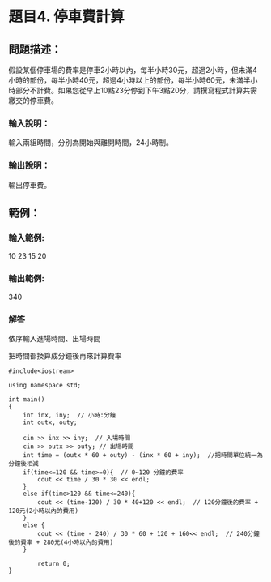 # 題目4. 停車費計算

## 問題描述：
假設某個停車場的費率是停車2小時以內，每半小時30元，超過2小時，但未滿4小時的部份，每半小時40元，超過4小時以上的部份，每半小時60元，未滿半小時部分不計費。如果您從早上10點23分停到下午3點20分，請撰寫程式計算共需繳交的停車費。

### 輸入說明：
輸入兩組時間，分別為開始與離開時間，24小時制。

### 輸出說明：
輸出停車費。

## 範例：

### 輸入範例:
10 23
15 20

### 輸出範例:
340

### 解答

依序輸入進場時間、出場時間

把時間都換算成分鐘後再來計算費率

```
#include<iostream>  
  
using namespace std;  
  
int main()  
{  
    int inx, iny;  // 小時:分鐘
    int outx, outy;  
      
    cin >> inx >> iny;  // 入場時間
    cin >> outx >> outy; // 出場時間 
    int time = (outx * 60 + outy) - (inx * 60 + iny);  //把時間單位統一為分鐘後相減
    if(time<=120 && time>=0){  // 0~120 分鐘的費率
        cout << time / 30 * 30 << endl;  
    }  
    else if(time>120 && time<=240){  
        cout << (time-120) / 30 * 40+120 << endl;  // 120分鐘後的費率 + 120元(2小時以內的費用)
    }  
    else {  
        cout << (time - 240) / 30 * 60 + 120 + 160<< endl;  // 240分鐘後的費率 + 280元(4小時以內的費用)
    }  
      
        return 0;  
}  
```
